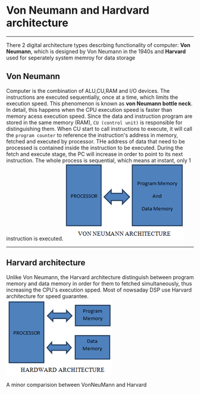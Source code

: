# Von Neumann and Hardvard architecture
----
There 2 digital architecture types descrbing functionality of computer: **Von Neumann**, which is designed by Von Neumann in the 1940s and **Harvard** used for seperately system memroy for data storage
## Von Neumann
Computer is the combination of ALU,CU,RAM and I/O devices.
The instructions are executed sequentially, once at a time, which limits the execution speed. This phenomenon is known as **von Neumann bottle neck**. In detail, this happens when the CPU execution speed is faster than memory acess execution speed.
Since the data and instruction program are stored in the same memory (RAM), `CU (control unit)` is responsible for distinguishing them. When CU start to call instructions to execute, it will call the `program counter` to reference the instruction's address in memory, fetched and executed by processor.
THe address of data that need to be processed is contained inside the instruction to be executed. During the fetch and execute stage, the PC will increase in order to point to its next instruction. The whole process is sequential, which means at instant, only 1 instruction is executed.
![](img/von_neumann_architecture.png)

----
## Harvard architecture
Unlike Von Neumann, the Harvard architecture distinguish between program memory and data memory in order for them to fetched simultaneously, thus increasing the CPU's execution spped. Most of nowsaday DSP use Harvard architecture for speed guarantee.
![](img/harvard.png)

A minor comparision between VonNeuMann and Harvard